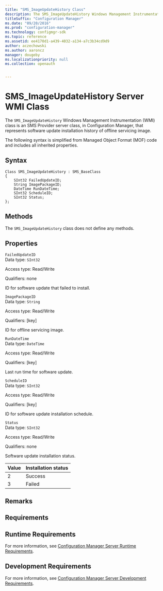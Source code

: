 ```yaml
---
title: "SMS_ImageUpdateHistory Class"
description: The SMS_ImageUpdateHistory Windows Management Instrumentation (WMI) class is an SMS Provider server class, in Configuration Manager, that represents software update installation history of offline servicing image.
titleSuffix: "Configuration Manager"
ms.date: "09/20/2016"
ms.prod: "configuration-manager"
ms.technology: configmgr-sdk
ms.topic: reference
ms.assetid: ee4170d1-a439-4032-a134-a7c3b34cd9d9
author: aczechowski
ms.author: aaroncz
manager: dougeby
ms.localizationpriority: null
ms.collection: openauth


---
```

# SMS_ImageUpdateHistory Server WMI Class
The `SMS_ImageUpdateHistory` Windows Management Instrumentation (WMI) class is an SMS Provider server class, in Configuration Manager, that represents software update installation history of offline servicing image.  

 The following syntax is simplified from Managed Object Format (MOF) code and includes all inherited properties.  

## Syntax  

```  
Class SMS_ImageUpdateHistory : SMS_BaseClass  
{  
    SInt32 FailedUpdateID;  
    String ImagePackageID;  
    DateTime RunDateTime;  
    SInt32 ScheduleID;  
    SInt32 Status;  
};  
```  

## Methods  
 The `SMS_ImageUpdateHistory` class does not define any methods.  

## Properties  
 `FailedUpdateID`  
 Data type: `SInt32`  

 Access type: Read/Write  

 Qualifiers: none  

 ID for software update that failed to install.  

 `ImagePackageID`  
 Data type: `String`  

 Access type: Read/Write  

 Qualifiers: [key]  

 ID for offline servicing image.  

 `RunDateTime`  
 Data type: `DateTime`  

 Access type: Read/Write  

 Qualifiers: [key]  

 Last run time for software update.  

 `ScheduleID`  
 Data type: `SInt32`  

 Access type: Read/Write  

 Qualifiers: [key]  

 ID for software update installation schedule.  

 `Status`  
 Data type: `SInt32`  

 Access type: Read/Write  

 Qualifiers: none  

 Software update installation status.  

| Value | Installation status |  
| ----- | ------------------- |  
|2|Success|  
|3|Failed|  

## Remarks  

## Requirements  

## Runtime Requirements  
 For more information, see [Configuration Manager Server Runtime Requirements](../../../develop/core/reqs/server-runtime-requirements.md).  

## Development Requirements  
 For more information, see [Configuration Manager Server Development Requirements](../../../develop/core/reqs/server-development-requirements.md).

